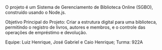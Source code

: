 O projeto é um Sistema de Gerenciamento de Biblioteca Online (SGBO), construído usando o Node.js.

Objetivo Principal do Projeto:
Criar a estrutura digital para uma biblioteca, permitindo o registro de livros, autores e membros, e o controle das operações de empréstimo e devolução.

Equipe: Luiz Henrique, José Gabriel e Caio Henrique;
Turma: 922A
